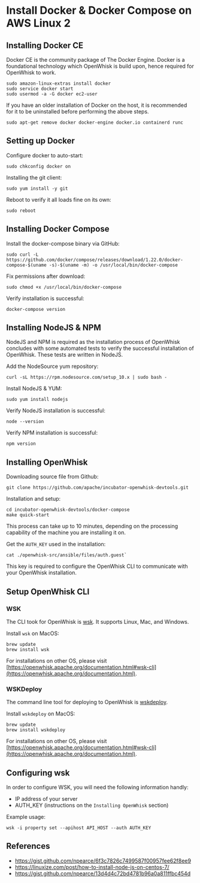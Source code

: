 # Install Docker & Docker Compose on AWS Linux 2

## Installing Docker CE
Docker CE is the community package of The Docker Engine. Docker is a foundational technology which OpenWhisk is build upon, hence required for OpenWhisk to work.

```
sudo amazon-linux-extras install docker
sudo service docker start
sudo usermod -a -G docker ec2-user
```

If you have an older installation of Docker on the host, it is recommended for it to be uninstalled before performing the above steps.

```
sudo apt-get remove docker docker-engine docker.io containerd runc
```

## Setting up Docker

Configure docker to auto-start:
```
sudo chkconfig docker on
```

Installing the git client:
```
sudo yum install -y git
```

Reboot to verify it all loads fine on its own:
```
sudo reboot
```

## Installing Docker Compose

Install the docker-compose binary via GitHub:
```
sudo curl -L https://github.com/docker/compose/releases/download/1.22.0/docker-compose-$(uname -s)-$(uname -m) -o /usr/local/bin/docker-compose
```

Fix permissions after download:
```
sudo chmod +x /usr/local/bin/docker-compose
```

Verify installation is successful:
```
docker-compose version
```

## Installing NodeJS & NPM
NodeJS and NPM is required as the installation process of OpenWhisk concludes with some automated tests to verify the successful installation of OpenWhisk. These tests are written in NodeJS.

Add the NodeSource yum repository:
```
curl -sL https://rpm.nodesource.com/setup_10.x | sudo bash -
```

Install NodeJS & YUM:
```
sudo yum install nodejs
```

Verify NodeJS installation is successful:
```
node --version
```

Verify NPM installation is successful:
```
npm version
```

## Installing OpenWhisk

Downloading source file from Github:
```
git clone https://github.com/apache/incubator-openwhisk-devtools.git
```

Installation and setup:
```
cd incubator-openwhisk-devtools/docker-compose
make quick-start
```

This process can take up to 10 minutes, depending on the processing capability of the machine you are installing it on.

Get the `AUTH_KEY` used in the installation:
```
cat ./openwhisk-src/ansible/files/auth.guest`
```
This key is required to configure the OpenWhisk CLI to communicate with your OpenWhisk installation.

## Setup OpenWhisk CLI

### WSK

The CLI took for OpenWhisk is [wsk](https://github.com/apache/openwhisk/blob/master/docs/cli.md#openwhisk-cli). It supports Linux, Mac, and Windows.

Install `wsk` on MacOS:
```
brew update
brew install wsk
```

For installations on other OS, please visit [https://openwhisk.apache.org/documentation.html#wsk-cli](https://openwhisk.apache.org/documentation.html).

### WSKDeploy

The command line tool for deploying to OpenWhisk is [wskdeploy](https://github.com/apache/openwhisk-wskdeploy/blob/master/README.md).

Install `wskdeploy` on MacOS:
```
brew update
brew install wskdeploy
```

For installations on other OS, please visit [https://openwhisk.apache.org/documentation.html#wsk-cli](https://openwhisk.apache.org/documentation.html).

## Configuring wsk
In order to configure WSK, you will need the following information handly:

- IP address of your server
- AUTH_KEY (instructions on the `Installing OpenWhisk` section)

Example usage:
```
wsk -i property set --apihost API_HOST --auth AUTH_KEY
```

## References

- https://gist.github.com/npearce/6f3c7826c7499587f00957fee62f8ee9
- https://linuxize.com/post/how-to-install-node-js-on-centos-7/
- https://gist.github.com/npearce/13d4d4c72bd4781b96a0a811ffbc454d
